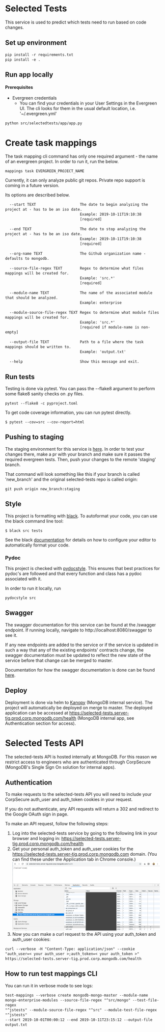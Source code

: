 # Selected Tests

This service is used to predict which tests need to run based on code changes.

## Set up environment
```
pip install -r requirements.txt
pip install -e .
```

## Run app locally

#### Prerequisites
- Evergreen credentials
  - You can find your credentials in your User Settings in the Evergreen UI. The cli looks for them
  in the usual default location, i.e. '~/.evergreen.yml'
```
python src/selectedtests/app/app.py
```

# Create task mappings
The task mapping cli command has only one required argument - the name of an evergreen project.
In order to run it, run the below.
``` pip install -e .
mappings task EVERGREEN_PROJECT_NAME
```
Currently, it can only analyze public git repos. Private repo support is coming in a future version.

Its options are described below.
```
  --start TEXT                    The date to begin analyzing the project at - has to be an iso date.
                                  Example: 2019-10-11T19:10:38
                                  [required]

  --end TEXT                      The date to stop analyzing the project at - has to be an iso date.
                                  Example: 2019-10-11T19:10:38
                                  [required]

  --org-name TEXT                 The Github organization name - defaults to mongodb.

  --source-file-regex TEXT        Regex to determine what files mappings will be created for.
                                  Example: 'src.*'
                                  [required]

  --module-name TEXT              The name of the associated module that should be analyzed.
                                  Example: enterprise

  --module-source-file-regex TEXT Regex to determine what module files mappings will be created for.
                                  Example: 'src.*'
                                  [required if module-name is non-empty]

  --output-file TEXT              Path to a file where the task mappings should be written to.
                                  Example: 'output.txt'

  --help                          Show this message and exit.

```


## Run tests
Testing is done via pytest. You can pass the --flake8 argument to perform some
flake8 sanity checks on .py files.
```
pytest --flake8 -c pyproject.toml
```

To get code coverage information, you can run pytest directly.
```
$ pytest --cov=src --cov-report=html
```

## Pushing to staging
The staging environment for this service is
[here](https://selected-tests.server-tig.staging.corp.mongodb.com). In order to test your
changes there, make a pr with your branch and make sure it passes the required evergreen tests. Then,
push your changes to the remote 'staging' branch.

That command will look something like this if your branch is called 'new_branch'
 and the original selected-tests repo is called origin:
```
git push origin new_branch:staging
```

## Style

This project is formatting with [black](https://github.com/psf/black). To autoformat your code, you
can use the black command line tool:

```
$ black src tests
```

See the black [documentation](https://github.com/psf/black#editor-integration) for details on how
to configure your editor to automatically format your code.

### Pydoc

This project is checked with [pydocstyle](https://github.com/PyCQA/pydocstyle). This ensures that best
practices for pydoc's are followed and that every function and class has a pydoc associated with it.

In order to run it locally, run
```
pydocstyle src
```

## Swagger

The swagger documentation for this service can be found at the /swagger endpoint. If running
locally, navigate to http://localhost:8080/swagger to see it.

If any new endpoints are added to the service or if the service is updated in such a way that any of
the existing endpoints' contracts change, the swagger documentation must be updated to reflect the
new state of the service before that change can be merged to master.

Documentation for how the swagger documentation is done can be found
[here](https://flask-restplus.readthedocs.io/en/stable/swagger.html).

## Deploy

Deployment is done via helm to [Kanopy](https://github.com/10gen/kanopy-docs#index) (MongoDB
internal service). The project will automatically be deployed on merge to master. The deployed
application can be accessed at
https://selected-tests.server-tig.prod.corp.mongodb.com/health (MongoDB internal
app, see Authentication section for access).

# Selected Tests API
The selected-tests API is hosted internally at MongoDB. For this reason we restrict access to
engineers who are authenticated through CorpSecure (MongoDB's Single Sign On solution for internal
apps).

## Authentication
To make requests to the selected-tests API you will need to include your CorpSecure auth_user and
auth_token cookies in your request.

If you do not authenticate, any API requests will return a 302 and redirect to the Google OAuth
sign in page.

To make an API request, follow the following steps:
1. Log into the selected-tests service by going to the following link in your
   browser and logging in:
   https://selected-tests.server-tig.prod.corp.mongodb.com/health
2. Get your personal auth_token and auth_user cookies for the
   https://selected-tests.server-tig.prod.corp.mongodb.com domain. (You can find
   these under the Application tab in Chrome console.)
![Cookies example](https://github.com/mongodb/selected-tests/blob/master/cookies_example.png "Cookies example")
3. Now you can make a curl request to the API using your auth_token and auth_user
   cookies:
 ```
 curl --verbose -H "Content-Type: application/json" --cookie
 "auth_user=< your auth_user >;auth_token=< your auth_token >"
 https://selected-tests.server-tig.prod.corp.mongodb.com/health
 ```

## How to run test mappings CLI
You can run it in verbose mode to see logs:
```
test-mappings --verbose create mongodb-mongo-master --module-name
mongo-enterprise-modules --source-file-regex "^src/mongo" --test-file-regex
"^jstests" --module-source-file-regex "^src" --module-test-file-regex "^jstests"
--start 2019-10-01T00:00:12 --end 2019-10-11T23:15:12 --output-file output.txt
```
